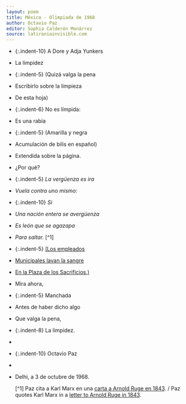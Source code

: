 ```yaml
---
layout: poem
title: México - Olimpiada de 1968
author: Octavio Paz
editor: Sophia Calderón Monárrez
source: latiraniainvisible.com
---
```


- {:.indent-10} A Dore y Adja Yunkers
- La limpidez
- {:.indent-5} (Quizá valga la pena
- Escribirlo sobre la limpieza
- De esta hoja)
- {:.indent-6} No es límpida:
- Es una rabia
- {:.indent-5} (Amarilla y negra
- Acumulación de bilis en español)
- Extendida sobre la página.
- ¿Por qué?
- {:.indent-5} *La vergüenza es ira*
- *Vuela contra uno mismo:*
- {:.indent-10} *Si*
- *Una nación entera se avergüenza*
- *Es león que se agazapa*
- *Para saltar.* [^1]
- {:.indent-5} [(Los empleados](https://imagenes.elpais.com/resizer/v2/NRI46MJ3GZMMBK7AHAEULY6VXQ.jpg?auth=84c423db1189c85961e04085c568d6fdd38a5fb418f624c801499b07857ad475&width=1960)
- [Municipales lavan la sangre](https://imagenes.elpais.com/resizer/v2/NRI46MJ3GZMMBK7AHAEULY6VXQ.jpg?auth=84c423db1189c85961e04085c568d6fdd38a5fb418f624c801499b07857ad475&width=1960)
- [En la Plaza de los Sacrificios.)](https://imagenes.elpais.com/resizer/v2/NRI46MJ3GZMMBK7AHAEULY6VXQ.jpg?auth=84c423db1189c85961e04085c568d6fdd38a5fb418f624c801499b07857ad475&width=1960)
- Mira ahora,
- {:.indent-5} Manchada
- Antes de haber dicho algo
- Que valga la pena,
- {:.indent-8} La limpidez.
- 
- {:.indent-10} Octavio Paz
- 
- Delhi, a 3 de octubre de 1968.


  [^1] Paz cita a Karl Marx en una [carta a Arnold Ruge en 1843](http://grupgerminal.org/?q=system/files/1843.03-00-cartaruge-marx.pdf). / Paz quotes Karl Marx in a [letter to Arnold Ruge in 1843](https://www.marxists.org/archive/marx/works/1843/letters/43_03-alt.htm#:~:text=Shame%20is%20a%20kind%20of,the%20wretches%20are%20still%20patriots.).
